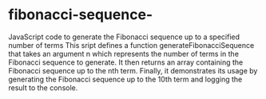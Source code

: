 # fibonacci-sequence-
 JavaScript code to generate the Fibonacci sequence up to a specified number of terms
This sript  defines a function generateFibonacciSequence that takes an argument n which represents the number of terms in the Fibonacci sequence to generate. It then returns an array containing the Fibonacci sequence up to the nth term. Finally, it demonstrates its usage by generating the Fibonacci sequence up to the 10th term and logging the result to the console.
